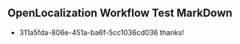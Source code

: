## OpenLocalization Workflow Test MarkDown
* 311a5fda-806e-451a-ba6f-5cc1036cd036 thanks!

<!--HONumber=Jul16_HO4-->


